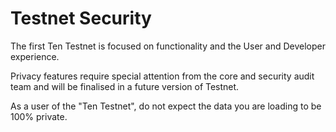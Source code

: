 ---
---
# Testnet Security

The first Ten Testnet is focused on functionality and the User and Developer experience.

Privacy features require special attention from the core and security audit team and will be finalised in a
future version of Testnet.

As a user of the "Ten Testnet", do not expect the data you are loading to be 100% private.
